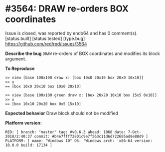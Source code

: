 
#3564: DRAW re-orders BOX coordinates
================================================================================
Issue is closed, was reported by endo64 and has 0 comment(s).
[status.built] [status.tested] [type.bug]
<https://github.com/red/red/issues/3564>

**Describe the bug**
`DRAW` re-orders of BOX coordinates and modifies its block argument.

**To Reproduce**
```
>> view [base 100x100 draw x: [box 10x0 20x10 box 20x0 10x10]]
>> x
== [box 10x0 20x10 box 10x0 20x10]

>> view [base 100x100 green draw x: [box 20x20 10x10 box 15x5 0x10]]
>> x
== [box 10x10 20x20 box 0x5 15x10]
```

**Expected behavior**
Draw block should not be modified

**Platform version:**
```
RED: [ branch: "master" tag: #v0.6.3 ahead: 1068 date: 7-Oct-2018/2:40:37 commit: #b4e7fff72801c9e7f563c11d6d722685ad8e88d9 ]
PLATFORM: [ name: "Windows 10" OS: 'Windows arch: 'x86-64 version: 10.0.0 build: 17134 ]
```


